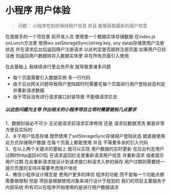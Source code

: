# 小程序 用户体验

> 问题： 小程序在如何保持用户信息 并且 能够获取最新的用户信息 

在我接手的一个项目里 前开发人员 使用里一个数据实体存储数据 在index.js onLunch方法里
使用wx.setStorageSync(string key, any data)存储里用户注册状态 并在请求后台后返回用户注册请求
以此判定是否跳转注册页面 如果用户已经注册 则返回用户数据转存入数据实体里 并在所有页面引入使用

在此基础上 我继续进行里业务开发 就导致里诸多问题
+ 每个页面需要引入数据实例 多一行代码
+ 由于后台网关问题导致用户登陆超时时需要在每个页面进行用户登陆状态判定并重新请求数据
+ 由于项目没有进行请求接口封装导致 不能做请求拦击

##### 以这些问题为主导 作出相关的小程序项目立项时需要做到几点要求
1、数据封装必不可少 无论是请求前请求实体修改 还是 请求后数据清洗 都是非常方便且实际的 \
2、关于用户信息存储 既然使用了setStorageSync存储用户登陆状态 就直接使用此方式存储用户数据 
在每个页面上都能使用 并且 不需要多余的引入代码 \
3、在以上两个关键点的基础上 就可以实现 用户数据的实时更新 在后台判定用户过期时http返回401后
在请求返回拦击里重新请求用户信息 并重新请求 或者提示用户过期 在此重新请求就设计到请求接口和请求入参的保存
用户过期则需要统一提示页面的支持并需要考虑用户体验 \
4、微信小程序设计理念是 使用户更多的体验 程序的功能 而不是每一个功能点都需要做限制 
但是 项目是根据使用对象来进行设计于规划的 我们的项目主要服务于内部系统 所有可以在程序开始使用的是进行用户数据请求


